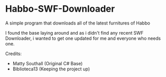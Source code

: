 Habbo-SWF-Downloader
====================

A simple program that downloads all of the latest furnitures of Habbo

I found the base laying around and as i didn't find any recent SWF Downloader, i wanted to get one updated for me and everyone who needs one.


Credits:
- Matty Southall (Original C# Base)
- Biblioteca13 (Keeping the project up)
